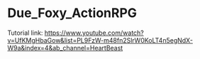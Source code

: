 # Due_Foxy_ActionRPG

Tutorial link: https://www.youtube.com/watch?v=UfKMgHbaGow&list=PL9FzW-m48fn2SlrW0KoLT4n5egNdX-W9a&index=4&ab_channel=HeartBeast
